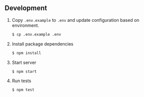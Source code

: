 ## Development

1. Copy `.env.example` to `.env` and update configuration based on environment.

   ```bash
   $ cp .env.example .env
   ```

2. Install package dependencies

   ```bash
   $ npm install
   ```

3. Start server

   ```bash
   $ npm start
   ```

4. Run tests

   ```bash
   $ npm test
   ```
